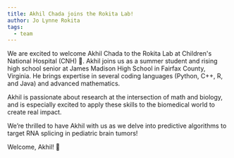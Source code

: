 ```yaml
---
title: Akhil Chada joins the Rokita Lab!
author: Jo Lynne Rokita
tags:
  - team
---
```


We are excited to welcome Akhil Chada to the Rokita Lab at Children's National Hospital (CNH) 🎉.
Akhil joins us as a summer student and rising high school senior at James Madison High School in Fairfax County, Virginia. 
He brings expertise in several coding languages (Python, C++, R, and Java) and advanced mathematics.

Akhil is passionate about research at the intersection of math and biology, and is especially excited to apply these skills to the biomedical world to create real impact.

We’re thrilled to have Akhil with us as we delve into predictive algorithms to target RNA splicing in pediatric brain tumors!

Welcome, Akhil! 👏
